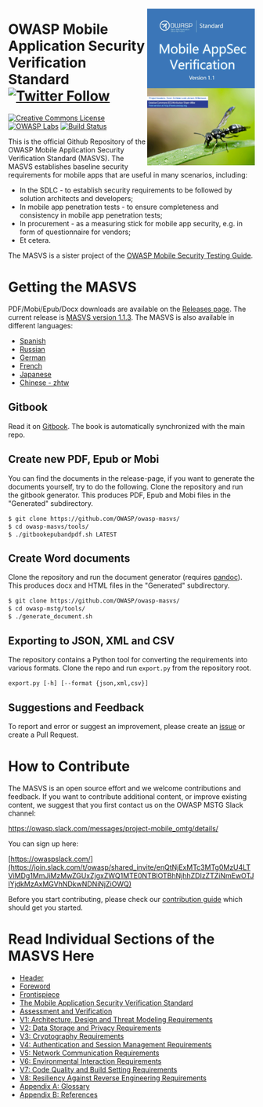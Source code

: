 <a href="https://github.com/OWASP/owasp-masvs/releases/download/1.1/OWASP_Mobile_AppSec_Verification_Standard_v1.1.pdf"><img width=220px align="right" style="float: right;" src="Document/images/masvs-mini-cover.png"></a>

# OWASP Mobile Application Security Verification Standard [![Twitter Follow](https://img.shields.io/twitter/follow/OWASP_MSTG.svg?style=social&label=Follow)](https://twitter.com/OWASP_MSTG)

[![Creative Commons License](https://licensebuttons.net/l/by-sa/4.0/88x31.png)](https://creativecommons.org/licenses/by-sa/4.0/ "CC BY-SA 4.0")
[![OWASP Labs](https://img.shields.io/badge/owasp-lab%20project-f7b73c.svg)](https://www.owasp.org/index.php/Category:OWASP_Project#tab=Project_Inventory)
[![Build Status](https://travis-ci.com/OWASP/owasp-masvs.svg?branch=master)](https://travis-ci.com/OWASP/owasp-masvs)

This is the official Github Repository of the OWASP Mobile Application Security Verification Standard (MASVS). The MASVS establishes baseline security requirements for mobile apps that are useful in many scenarios, including:

- In the SDLC - to establish security requirements to be followed by solution architects and developers;
- In mobile app penetration tests - to ensure completeness and consistency in mobile app penetration tests;
- In procurement - as a measuring stick for mobile app security, e.g. in form of questionnaire for vendors;
- Et cetera.

The MASVS is a sister project of the [OWASP Mobile Security Testing Guide](https://github.com/OWASP/owasp-mstg "OWASP Mobile Security Testing Guide").

# Getting the MASVS

PDF/Mobi/Epub/Docx downloads are available on the [Releases page](https://github.com/OWASP/owasp-masvs/releases "Releases"). The current release is [MASVS version 1.1.3](https://github.com/OWASP/owasp-masvs/releases/tag/1.1.3). The MASVS is also available in different languages:

- [Spanish](https://github.com/OWASP/owasp-masvs/tree/master/Document-es)  
- [Russian](https://github.com/OWASP/owasp-masvs/tree/master/Document-ru)
- [German](https://github.com/OWASP/owasp-masvs/tree/master/Document-de)
- [French](https://github.com/OWASP/owasp-masvs/tree/master/Document-fr)
- [Japanese](https://github.com/OWASP/owasp-masvs/tree/master/Document-ja)
- [Chinese - zhtw](https://github.com/OWASP/owasp-masvs/tree/master/Document-zhtw)

## Gitbook

Read it on [Gitbook](https://mobile-security.gitbook.io/masvs/ "GitBook Mobile AppSec Verification Standard"). The book is automatically synchronized with the main repo.

## Create new PDF, Epub or Mobi

You can find the documents in the release-page, if you want to generate the documents yourself, try to do the following.
Clone the repository and run the gitbook generator. This produces PDF, Epub and Mobi files in the "Generated" subdirectory.

```shell
$ git clone https://github.com/OWASP/owasp-masvs/
$ cd owasp-masvs/tools/
$ ./gitbookepubandpdf.sh LATEST
```

## Create Word documents

Clone the repository and run the document generator (requires [pandoc](http://pandoc.org/ "Pandoc")). This produces docx and HTML files in the "Generated" subdirectory.

```shell
$ git clone https://github.com/OWASP/owasp-masvs/
$ cd owasp-mstg/tools/
$ ./generate_document.sh
```

## Exporting to JSON, XML and CSV

The repository contains a Python tool for converting the requirements into various formats. Clone the repo and run `export.py` from the repository root.

```shell
export.py [-h] [--format {json,xml,csv}]
```

## Suggestions and Feedback

To report and error or suggest an improvement, please create an [issue](https://github.com/OWASP/owasp-masvs/issues "Github issues") or create a Pull Request.

# How to Contribute

The MASVS is an open source effort and we welcome contributions and feedback. If you want to contribute additional content, or improve existing content, we suggest that you first contact us on the OWASP MSTG Slack channel:

<https://owasp.slack.com/messages/project-mobile_omtg/details/>

You can sign up here:

[https://owaspslack.com/](https://join.slack.com/t/owasp/shared_invite/enQtNjExMTc3MTg0MzU4LTViMDg1MmJiMzMwZGUxZjgxZWQ1MTE0NTBlOTBhNjhhZDIzZTZiNmEwOTJlYjdkMzAxMGVhNDkwNDNiNjZiOWQ)

Before you start contributing, please check our [contribution guide](https://github.com/OWASP/owasp-masvs/blob/master/CONTRIBUTING.md "Contribution Guide") which should get you started.

# Read Individual Sections of the MASVS Here

- [Header](Document/0x00-Header.md)
- [Foreword](Document/Foreword.md)
- [Frontispiece](Document/0x02-Frontispiece.md)
- [The Mobile Application Security Verification Standard](Document/0x03-Using_the_MASVS.md)
- [Assessment and Verification](Document/0x04-Assessment_and_Certification.md)
- [V1: Architecture, Design and Threat Modeling Requirements](Document/0x06-V1-Architecture_design_and_threat_modelling_requireme.md)
- [V2: Data Storage and Privacy Requirements](Document/0x07-V2-Data_Storage_and_Privacy_requirements.md)
- [V3: Cryptography Requirements](Document/0x08-V3-Cryptography_Verification_Requirements.md)
- [V4: Authentication and Session Management Requirements](Document/0x09-V4-Authentication_and_Session_Management_Requirements.md)
- [V5: Network Communication Requirements](Document/0x10-V5-Network_communication_requirements.md)
- [V6: Environmental Interaction Requirements](Document/0x11-V6-Interaction_with_the_environment.md)
- [V7: Code Quality and Build Setting Requirements](Document/0x12-V7-Code_quality_and_build_setting_requirements.md)
- [V8: Resiliency Against Reverse Engineering Requirements](Document/0x15-V8-Resiliency_Against_Reverse_Engineering_Requirements.md)
- [Appendix A: Glossary](Document/0x90-Appendix-A_Glossary.md)
- [Appendix B: References](Document/0x91-Appendix-B_References.md)
